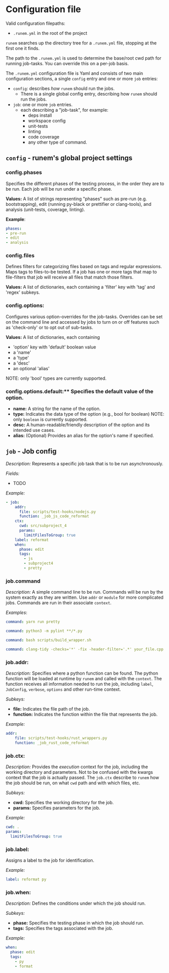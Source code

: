 # Configuration file

Valid configuration filepaths:
- `.runem.yml` in the root of the project

`runem` searches up the directory tree for a `.runem.yml` file, stopping at the first one it finds.

The path to the `.runem.yml` is used to determine the base/root cwd path for running job-tasks. You can override this on a per-job basis.

The `.runem.yml` configuration file is Yaml and consists of two main configuration sections, a single `config` entry and one or more `job` entries:

- `config`: describes _how_ `runem` should run the jobs.
    - There is a single global config entry, describing how `runem` should run the jobs.
- `job`: one or more `job` entries.
    - each describing a "job-task", for example:
        - deps install
        - workspace config
        - unit-tests
        - linting
        - code coverage
        - any other type of command.

## `config` - runem's global project settings

### config.phases
Specifies the different phases of the testing process, in the order they are to be run. Each job will be run under a specific phase.

**Values:** A list of strings representing "phases" such as pre-run (e.g. bootstrapping), edit (running py-black or prettifier or clang-tools), and analysis (unit-tests, coverage, linting).

**Example**:
```yaml
phases:
- pre-run
- edit
- analysis
```

### config.files
Defines filters for categorizing files based on tags and regular expressions. Maps tags to files-to-be tested. If a job has one or more tags that map to file-filters that job will receive all files that match those filters.

**Values:** A list of dictionaries, each containing a 'filter' key with 'tag' and 'regex' subkeys.

### config.options:
Configures various option-overrides for the job-tasks. Overrides can be set on the command line and accessed by jobs to turn on or off features such as 'check-only' or to opt out of sub-tasks.

**Values:** A list of dictionaries, each containing 
- 'option' key with 'default' boolean value
- a 'name'
- a 'type'
- a 'desc'
- an optional 'alias'

NOTE: only 'bool' types are currently supported.

### config.options.default:** Specifies the default value of the option.
- **name:** A string for the name of the option.
- **type:** Indicates the data type of the option (e.g., bool for boolean) NOTE: only `boolean` is currently supported.
- **desc:** A human-readable/friendly description of the option and its intended use cases.
- **alias:** (Optional) Provides an alias for the option's name if specified. 

## `job` - Job config
*Description:* Represents a specific job task that is to be run asynchronously.

*Fields:*

- TODO

*Example:*
```yaml
- job:
    addr:
      file: scripts/test-hooks/nodejs.py
      function: _job_js_code_reformat
    ctx:
      cwd: src/subproject_4
      params:
        limitFilesToGroup: true
    label: reformat
    when:
      phase: edit
      tags:
        - js
        - subproject4
        - pretty
```
### job.command
*Description:* A simple command line to be run. Commands will be run by the system exactly as they are written. Use `addr` or `module` for more complicated jobs. Commands are run in their associate `context`.

*Examples*:
```yaml
command: yarn run pretty
```
```yaml
command: python3 -m pylint **/*.py
```
```yaml
command: bash scripts/build_wrapper.sh
```
```yaml
command: clang-tidy -checks='*' -fix -header-filter='.*' your_file.cpp
```

### job.addr:
*Description:* Specifies where a python function can be found. The python function will be loaded at runtime by `runem` and called with the `context`. The function receives all information needed to run the job, including `label`, `JobConfig`, `verbose`, `options` and other run-time context.

*Subkeys:*
- **file:** Indicates the file path of the job.
- **function:** Indicates the function within the file that represents the job.

*Example:*
```yaml
addr:
    file: scripts/test-hooks/rust_wrappers.py
    function: _job_rust_code_reformat
```


### job.ctx:
*Description:* Provides the *execution* context for the job, including the working directory and parameters. Not to be confused with the kwargs context that the job is actually passed. The `job.ctx` describe to `runem` how the job should be run, on what `cwd` path and with which files, etc.

*Subkeys:*
- **cwd:** Specifies the working directory for the job.
- **params:** Specifies parameters for the job.

*Example:*
```yaml
cwd: .
params:
  limitFilesToGroup: true
```

### job.label:
Assigns a label to the job for identification.

*Example:*
```yaml
label: reformat py
```

### job.when:
*Description:* Defines the conditions under which the job should run.

*Subkeys:*

- **phase:** Specifies the testing phase in which the job should run.
- **tags:** Specifies the tags associated with the job.

*Example:*
```yaml
when:
  phase: edit
  tags:
    - py
    - format
```

